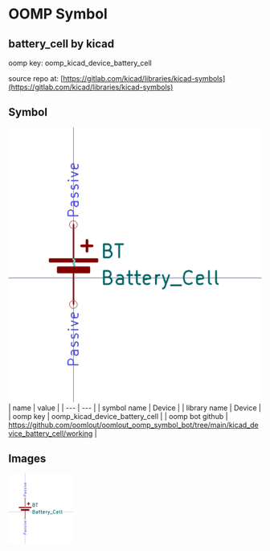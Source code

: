# OOMP Symbol  
## battery_cell  by kicad  
  
oomp key: oomp_kicad_device_battery_cell  
  
source repo at: [https://gitlab.com/kicad/libraries/kicad-symbols](https://gitlab.com/kicad/libraries/kicad-symbols)  
## Symbol  
  
[![working.png](working_600.png)](working.png)  
| name | value | 
| --- | --- | 
| symbol name | Device | 
| library name | Device | 
| oomp key | oomp_kicad_device_battery_cell | 
| oomp bot github | https://github.com/oomlout/oomlout_oomp_symbol_bot/tree/main/kicad_device_battery_cell/working | 
## Images  
  
[![working.png](working_140.png)](working.png)  
